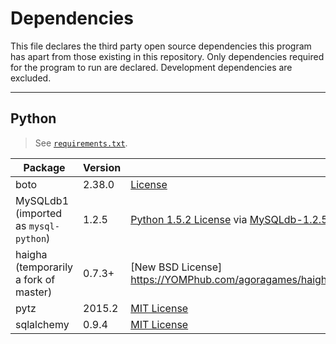 # Dependencies

This file declares the third party open source dependencies this program has apart from those existing in this repository. Only dependencies required for the program to run are declared. Development dependencies are excluded.

* * *

## Python

> See [`requirements.txt`](requirements.txt).

Package | Version | License
------- | ------- | -------
boto | 2.38.0 | [License](https://YOMPhub.com/boto/boto/blob/2.38.0/LICENSE)
MySQLdb1 (imported as `mysql-python`) | 1.2.5 | [Python 1.5.2 License](https://docs.python.org/2/license.html) via [MySQLdb-1.2.5/INSTALL](https://YOMPhub.com/farcepest/MySQLdb1/blob/MySQLdb-1.2.5/INSTALL#L249)
haigha (temporarily a fork of master) | 0.7.3+ | [New BSD License] https://YOMPhub.com/agoragames/haigha/blob/8d5d981a5555281b37580c715eeaa3a48b110a17/LICENSE.txt
pytz | 2015.2 | [MIT License](http://pythonhosted.org/pytz/)
sqlalchemy | 0.9.4 | [MIT License](https://bitbucket.org/zzzeek/sqlalchemy/src/ccc0c44c3a60fc4906e5e3b26cc6d2b7a69d33bf/LICENSE?at=rel_0_9_4)
